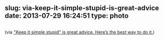 slug: via-keep-it-simple-stupid-is-great-advice
date: 2013-07-29 16:24:51
type: photo
---

<a href="http://www.bakadesuyo.com/2013/07/keep-it-simple-stupid/?utm_source=feedburner&utm_medium=feed&utm_campaign=Feed: bakadesuyo (Barking up the wrong tree)"><img src="{{@asset.url swerner/tumblr/2013-07-29-via-keep-it-simple-stupid-is-great-advice-ee87b84831.png}}" alt=""/></a>

(via ["Keep it simple stupid" is great advice. Here’s the best way to do it.](http://www.bakadesuyo.com/2013/07/keep-it-simple-stupid/))
